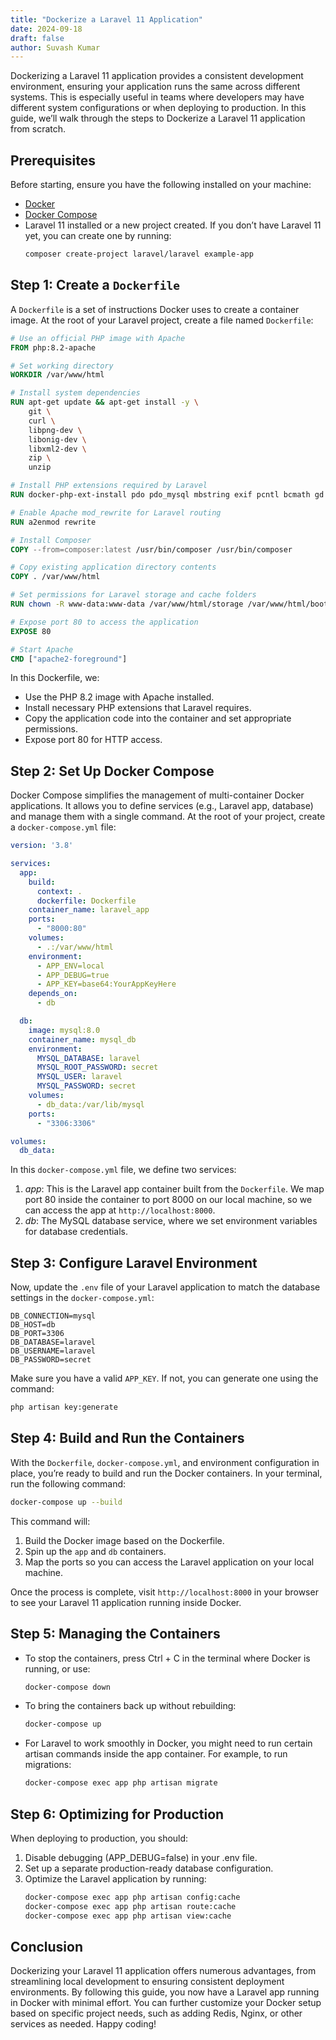 ```yaml
---
title: "Dockerize a Laravel 11 Application"
date: 2024-09-18
draft: false
author: Suvash Kumar
---
```


Dockerizing a Laravel 11 application provides a consistent development environment, ensuring your application runs the same across different systems. This is especially useful in teams where developers may have different system configurations or when deploying to production. In this guide, we’ll walk through the steps to Dockerize a Laravel 11 application from scratch.

## Prerequisites

Before starting, ensure you have the following installed on your machine:

- [Docker](https://docs.docker.com/get-docker/)
- [Docker Compose](https://docs.docker.com/compose/install/)
- Laravel 11 installed or a new project created. If you don’t have Laravel 11 yet, you can create one by running:
  ```bash
  composer create-project laravel/laravel example-app
  ```

## Step 1: Create a `Dockerfile`
A `Dockerfile` is a set of instructions Docker uses to create a container image. At the root of your Laravel project, create a file named `Dockerfile`:

```Dockerfile
# Use an official PHP image with Apache
FROM php:8.2-apache

# Set working directory
WORKDIR /var/www/html

# Install system dependencies
RUN apt-get update && apt-get install -y \
    git \
    curl \
    libpng-dev \
    libonig-dev \
    libxml2-dev \
    zip \
    unzip

# Install PHP extensions required by Laravel
RUN docker-php-ext-install pdo pdo_mysql mbstring exif pcntl bcmath gd

# Enable Apache mod_rewrite for Laravel routing
RUN a2enmod rewrite

# Install Composer
COPY --from=composer:latest /usr/bin/composer /usr/bin/composer

# Copy existing application directory contents
COPY . /var/www/html

# Set permissions for Laravel storage and cache folders
RUN chown -R www-data:www-data /var/www/html/storage /var/www/html/bootstrap/cache

# Expose port 80 to access the application
EXPOSE 80

# Start Apache
CMD ["apache2-foreground"]
```

In this Dockerfile, we:
- Use the PHP 8.2 image with Apache installed.
- Install necessary PHP extensions that Laravel requires.
- Copy the application code into the container and set appropriate permissions.
- Expose port 80 for HTTP access.

## Step 2: Set Up Docker Compose
Docker Compose simplifies the management of multi-container Docker applications. It allows you to define services (e.g., Laravel app, database) and manage them with a single command. At the root of your project, create a `docker-compose.yml` file:

```yml
version: '3.8'

services:
  app:
    build:
      context: .
      dockerfile: Dockerfile
    container_name: laravel_app
    ports:
      - "8000:80"
    volumes:
      - .:/var/www/html
    environment:
      - APP_ENV=local
      - APP_DEBUG=true
      - APP_KEY=base64:YourAppKeyHere
    depends_on:
      - db

  db:
    image: mysql:8.0
    container_name: mysql_db
    environment:
      MYSQL_DATABASE: laravel
      MYSQL_ROOT_PASSWORD: secret
      MYSQL_USER: laravel
      MYSQL_PASSWORD: secret
    volumes:
      - db_data:/var/lib/mysql
    ports:
      - "3306:3306"

volumes:
  db_data:
```

In this `docker-compose.yml` file, we define two services:

1. $app:$ This is the Laravel app container built from the `Dockerfile`. We map port 80 inside the container to port 8000 on our local machine, so we can access the app at `http://localhost:8000`.
2. $db:$ The MySQL database service, where we set environment variables for database credentials.

## Step 3: Configure Laravel Environment
Now, update the `.env` file of your Laravel application to match the database settings in the `docker-compose.yml`:

```dotenv
DB_CONNECTION=mysql
DB_HOST=db
DB_PORT=3306
DB_DATABASE=laravel
DB_USERNAME=laravel
DB_PASSWORD=secret
```
Make sure you have a valid `APP_KEY`. If not, you can generate one using the command:

```bash
php artisan key:generate
```

## Step 4: Build and Run the Containers
With the `Dockerfile`, `docker-compose.yml`, and environment configuration in place, you’re ready to build and run the Docker containers. In your terminal, run the following command:

```bash
docker-compose up --build
```

This command will:
1. Build the Docker image based on the Dockerfile.
2. Spin up the `app` and `db` containers.
3. Map the ports so you can access the Laravel application on your local machine.

Once the process is complete, visit `http://localhost:8000` in your browser to see your Laravel 11 application running inside Docker.

## Step 5: Managing the Containers
- To stop the containers, press Ctrl + C in the terminal where Docker is running, or use:
    ```bash
    docker-compose down
    ```
- To bring the containers back up without rebuilding:
    ```bash
    docker-compose up
    ```
- For Laravel to work smoothly in Docker, you might need to run certain artisan commands inside the app container. For example, to run migrations:
    ```bash
    docker-compose exec app php artisan migrate
    ```

## Step 6: Optimizing for Production
When deploying to production, you should:
1. Disable debugging (APP_DEBUG=false) in your .env file.
2. Set up a separate production-ready database configuration.
3. Optimize the Laravel application by running:
    ```bash
    docker-compose exec app php artisan config:cache
    docker-compose exec app php artisan route:cache
    docker-compose exec app php artisan view:cache
    ```

## Conclusion
Dockerizing your Laravel 11 application offers numerous advantages, from streamlining local development to ensuring consistent deployment environments. By following this guide, you now have a Laravel app running in Docker with minimal effort. You can further customize your Docker setup based on specific project needs, such as adding Redis, Nginx, or other services as needed. Happy coding!